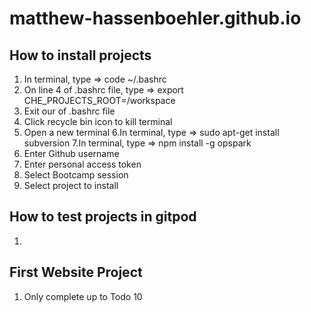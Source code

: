 # matthew-hassenboehler.github.io

## How to install projects
1. In terminal, type => code ~/.bashrc
2. On line 4 of .bashrc file, type => export CHE_PROJECTS_ROOT=/workspace
3. Exit our of .bashrc file
4. Click recycle bin icon to kill terminal
5. Open a new terminal
6.In terminal, type => sudo apt-get install subversion
7.In terminal, type => npm install -g opspark
8. Enter Github username
9. Enter personal access token
10. Select Bootcamp session
11. Select project to install

## How to test projects in gitpod
1.

## First Website Project
1. Only complete up to Todo 10